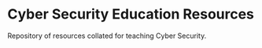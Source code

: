 # Cyber Security Education Resources

Repository of resources collated for teaching Cyber Security.
